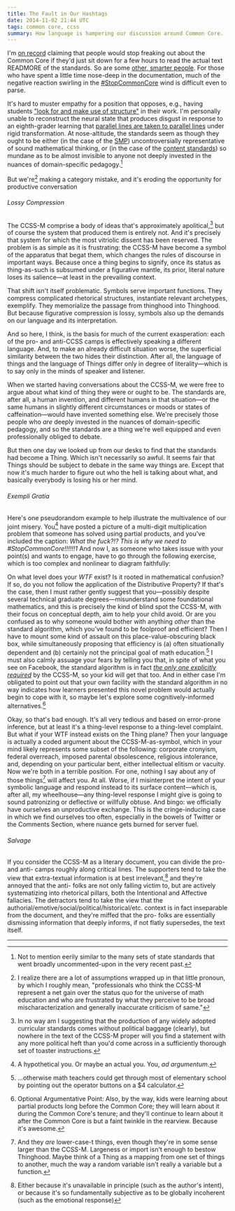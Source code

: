 ```yaml
---
title: The Fault in Our Hashtags
date: 2014-11-02 21:44 UTC
tags: common core, ccss
summary: How language is hampering our discussion around Common Core.
---
```


I'm [on record][1] claiming that people would stop freaking out about the Common Core if they'd just sit down for a few hours to read the actual text READMORE of the standards. So are some [other, smarter people][2]. For those who have spent a little time nose-deep in the documentation, much of the negative reaction swirling in the [#StopCommonCore][3] wind is difficult even to parse.

It's hard to muster empathy for a position that opposes, e.g., having students ["look for and make use of structure"][4] in their work. I'm personally unable to reconstruct the neural state that produces disgust in response to an eighth-grader learning that [parallel lines are taken to parallel lines][5] under rigid transformation. At nose-altitude, the standards seem as though they ought to be either (in the case of the [SMP][6]) uncontroversially representative of sound mathematical thinking, or (in the case of the [content standards][7]) so mundane as to be almost invisible to anyone not deeply invested in the nuances of domain-specific pedagogy.[^1]

But we're[^2] making a category mistake, and it's eroding the opportunity for productive conversation

###### Lossy Compression

The CCSS-M comprise a body of ideas that's approximately apolitical,[^3] but of course the system that produced them is entirely not. And it's precisely that system for which the most vitriolic dissent has been reserved. The problem is as simple as it is frustrating: the CCSS-M have become a symbol of the apparatus that begat them, which changes the rules of discourse in important ways. Because once a thing begins to signify, once its status as thing-as-such is subsumed under a figurative mantle, its prior, literal nature loses its salience&mdash;at least in the prevailing context.

That shift isn't itself problematic. Symbols serve important functions. They compress complicated rhetorical structures, instantiate relevant archetypes, exemplify. They memorialize the passage from thinghood into Thinghood. But because figurative compression is lossy, symbols also up the demands on our language and its interpretation.

And so here, I think, is the basis for much of the current exasperation: each of the pro- and anti-CCSS camps is effectively speaking a different language. And, to make an already difficult situation worse, the superficial similarity between the two hides their distinction. After all, the language of things and the language of Things differ only in degree of literality&mdash;which is to say only in the minds of speaker and listener.

When we started having conversations about the CCSS-M, we were free to argue about what kind of thing they were or ought to be. The standards are, after all, a human invention, and different humans in that situation&mdash;or the same humans in slightly different circumstances or moods or states of caffeination&mdash;would have invented something else. We're precisely those people who *are* deeply invested in the nuances of domain-specific pedagogy, and so the standards are a thing we're well equipped and even professionally obliged to debate.

But then one day we looked up from our desks to find that the standards had become a Thing.  Which isn't necessarily so awful. It seems fair that Things should be subject to debate in the same way things are. Except that now it's much harder to figure out who the hell is talking about what, and basically everybody is losing his or her mind.

###### *Exempli Gratia*

Here's one pseudorandom example to help illustrate the multivalence of our joint misery.  You[^4] have posted a picture of a multi-digit multiplication problem that someone has solved using partial products, and you've included the caption: *What the fuck?!? This is why we need to #StopCommonCore!!!!!!1*  And now I, as someone who takes issue with your point(s) and wants to engage, have to go through the following exercise, which is too complex and nonlinear to diagram faithfully:

On what level does your *WTF* exist? Is it rooted in mathematical confusion? If so, do you not follow the application of the Distributive Property? If that's the case, then I must rather gently suggest that you&mdash;possibly despite several technical graduate degrees&mdash;misunderstand some foundational mathematics, and this is precisely the kind of blind spot the CCSS-M, with their focus on conceptual depth, aim to help your child avoid. Or are you confused as to why someone would bother with anything *other* than the standard algorithm, which you've found to be foolproof and efficient? Then I have to mount some kind of assault on this place-value-obscuring black box, while simultaneously proposing that efficiency is (a) often situationally dependent and (b) certainly not the principal goal of math education.[^5] I must also calmly assuage your fears by telling you that, in spite of what you see on Facebook, the standard algorithm is in fact [*the only one explicitly required*][8] by the CCSS-M, so your kid will get that too. And in either case I'm obligated to point out that your own facility with the standard algorithm in no way indicates how learners presented this novel problem would actually begin to cope with it, so maybe let's explore some cognitively-informed alternatives.[^6]

Okay, so that's bad enough. It's all very tedious and based on error-prone inference, but at least it's a thing-level response to a thing-level complaint. But what if your WTF instead exists on the Thing plane? Then your language is actually a coded argument about the CCSS-M-as-symbol, which in your mind likely represents some subset of the following: corporate cronyism, federal overreach, imposed parental obsolescence, religious intolerance, and, depending on your particular bent, either intellectual elitism or vacuity. Now we're both in a terrible position. For one, nothing I say about any of those things[^things] will affect you. At all. Worse, if I misinterpret the intent of your symbolic language and respond instead to its surface content&mdash;which is, after all, my wheelhouse&mdash;any thing-level response I might give is going to sound patronizing or deflective or willfully obtuse. And bingo: we officially have ourselves an unproductive exchange. This is the cringe-inducing case in which we find ourselves too often, especially in the bowels of Twitter or the Comments Section, where nuance gets burned for server fuel.

###### Salvage

If you consider the CCSS-M as a literary document, you can divide the pro- and anti- camps roughly along critical lines. The supporters tend to take the view that extra-textual information is at best irrelevant,[^7] and they're annoyed that the anti- folks are not only falling victim to, but are actively systematizing into rhetorical pillars, both the Intentional and Affective fallacies. The detractors tend to take the view that the authorial/emotive/social/political/historical/etc. context is in fact inseparable from the document, and they're miffed that the pro- folks are essentially dismissing information that deeply informs, if not flatly supersedes, the text itself.

---


<!-- Links -->

[1]: http://www.twitter.com/Lustomatical/status/448265064551038977
[2]: http://twitter.com/profkeithdevlin/status/492060821254463490
[3]: http://twitter.com/search?q=%23StopCommonCore&src=tyah
[4]: http://www.corestandards.org/Math/Practice/MP7/
[5]: http://www.corestandards.org/Math/Content/8/G/
[6]: http://www.corestandards.org/Math/Practice/
[7]: http://www.corestandards.org/Math/
[8]: http://www.corestandards.org/Math/Content/5/NBT/B/5/

<!-- Footnotes -->

[^1]: Not to mention eerily similar to the many sets of state standards that went broadly uncommented-upon in the very recent past.

[^2]: I realize there are a lot of assumptions wrapped up in that little pronoun, by which I roughly mean, "professionals who think the CCSS-M represent a net gain over the status quo for the universe of math education and who are frustrated by what they perceive to be broad mischaracterization and generally inaccurate criticism of same."

[^3]: In no way am I suggesting that the production of any widely adopted curricular standards comes without political baggage (clearly), but nowhere in the text of the CCSS-M proper will you find a statement with any more political heft than you'd come across in a sufficiently thorough set of toaster instructions.

[^4]: A hypothetical you. Or maybe an actual you. You, *ad argumentum*.

[^5]: ...otherwise math teachers could get through most of elementary school by pointing out the operator buttons on a $4 calculator.

[^6]: Optional Argumentative Point: Also, by the way, kids were learning about partial products long before the Common Core; they will learn about it during the Common Core's tenure; and they'll continue to learn about it after the Common Core is but a faint twinkle in the rearview.  Because it's awesome.

[^7]: Either because it's unavailable in principle (such as the author's intent), or because it's so fundamentally subjective as to be globally incoherent (such as the emotional response)

[^things]: And they *are* lower-case-t things, even though they're in some sense larger than the CCSS-M. Largeness or import isn't enough to bestow Thinghood. Maybe think of a Thing as a mapping from one set of things to another, much the way a random variable isn't really a variable but a function.


